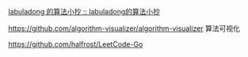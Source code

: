 [labuladong 的算法小抄 :: labuladong的算法小抄](https://labuladong.gitee.io/algo/)

https://github.com/algorithm-visualizer/algorithm-visualizer 算法可视化

https://github.com/halfrost/LeetCode-Go 
